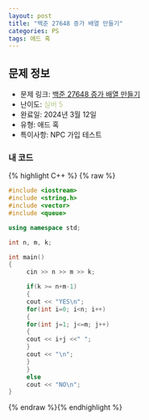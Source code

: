 ```yaml
---
layout: post
title: "백준 27648 증가 배열 만들기"
categories: PS
tags: 애드 혹
---
```


## 문제 정보
- 문제 링크: [백준 27648 증가 배열 만들기](https://www.acmicpc.net/problem/27648)
- 난이도: <span style="color:#B5C78A">실버 5</span>
- 완료일: 2024년 3월 12일
- 유형: 애드 혹
- 특이사항: NPC 가입 테스트

### 내 코드

{% highlight C++ %} {% raw %}
```C++
#include <iostream>
#include <string.h>
#include <vector>
#include <queue>

using namespace std;

int n, m, k;

int main()
{  
	 cin >> n >> m >> k;

	 if(k >= n+m-1)
	 {
	 cout << "YES\n";
	 for(int i=0; i<n; i++)
	 {
	 for(int j=1; j<=m; j++)
	 {
	 cout << i+j <<" ";
	 }
	 cout << "\n";
	 }
	 }
	 else
	 cout << "NO\n";
}
```
{% endraw %}{% endhighlight %}
